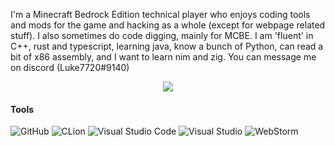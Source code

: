 I'm a Minecraft Bedrock Edition technical player who enjoys coding tools and mods for the game and hacking as a whole (except for webpage related stuff). I also sometimes do code digging, mainly for MCBE. I am 'fluent' in C++, rust and typescript, learning java, know a bunch of Python, can read a bit of x86 assembly, and I want to learn nim and zig. You can message me on discord (Luke7720#9140)

<p align="center">
  <img src="https://github-readme-stats.vercel.app/api/top-langs/?username=0x4c37373230&show_icons=true&count_private=true&theme=monokai&langs_count=6&layout=compact" />
</p>

#### Tools

![GitHub](https://img.shields.io/badge/github-%23121011.svg?style=for-the-badge&logo=github&logoColor=white)
![CLion](https://img.shields.io/badge/CLion-black?style=for-the-badge&logo=clion&logoColor=white)
![Visual Studio Code](https://img.shields.io/badge/Visual%20Studio%20Code-0078d7.svg?style=for-the-badge&logo=visual-studio-code&logoColor=white)
![Visual Studio](https://img.shields.io/badge/Visual%20Studio-5C2D91.svg?style=for-the-badge&logo=visual-studio&logoColor=white)
![WebStorm](https://img.shields.io/badge/webstorm-143?style=for-the-badge&logo=webstorm&logoColor=white&color=black)

